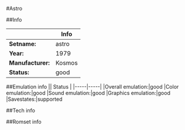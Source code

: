 #Astro

##Info

||Info|
|-----|-----|
|**Setname:**|astro
|**Year:**|1979
|**Manufacturer:**|Kosmos
|**Status:**|good

##Emulation info
|| Status |
|-----|-----|
|Overall emulation:|good
|Color emulation:|good
|Sound emulation:|good
|Graphics emulation:|good
|Savestates:|supported

##Tech info

##Romset info

<!--- START OF EDITED COMMENT DO NOT TOUCH TEXT ABOVE-->
